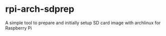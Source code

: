 # rpi-arch-sdprep
A simple tool to prepare and initially setup SD card image with archlinux for Raspberry Pi
